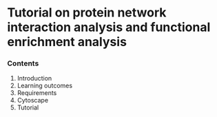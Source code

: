 # Tutorial on protein network interaction analysis and functional enrichment analysis

### Contents

1.	Introduction
2.	Learning outcomes
3.	Requirements 
4.	Cytoscape 
5.	Tutorial 




